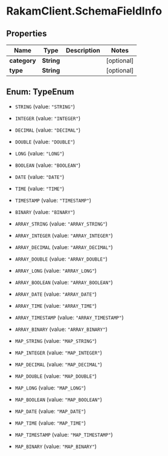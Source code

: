 # RakamClient.SchemaFieldInfo

## Properties
Name | Type | Description | Notes
------------ | ------------- | ------------- | -------------
**category** | **String** |  | [optional] 
**type** | **String** |  | [optional] 


<a name="TypeEnum"></a>
## Enum: TypeEnum


* `STRING` (value: `"STRING"`)

* `INTEGER` (value: `"INTEGER"`)

* `DECIMAL` (value: `"DECIMAL"`)

* `DOUBLE` (value: `"DOUBLE"`)

* `LONG` (value: `"LONG"`)

* `BOOLEAN` (value: `"BOOLEAN"`)

* `DATE` (value: `"DATE"`)

* `TIME` (value: `"TIME"`)

* `TIMESTAMP` (value: `"TIMESTAMP"`)

* `BINARY` (value: `"BINARY"`)

* `ARRAY_STRING` (value: `"ARRAY_STRING"`)

* `ARRAY_INTEGER` (value: `"ARRAY_INTEGER"`)

* `ARRAY_DECIMAL` (value: `"ARRAY_DECIMAL"`)

* `ARRAY_DOUBLE` (value: `"ARRAY_DOUBLE"`)

* `ARRAY_LONG` (value: `"ARRAY_LONG"`)

* `ARRAY_BOOLEAN` (value: `"ARRAY_BOOLEAN"`)

* `ARRAY_DATE` (value: `"ARRAY_DATE"`)

* `ARRAY_TIME` (value: `"ARRAY_TIME"`)

* `ARRAY_TIMESTAMP` (value: `"ARRAY_TIMESTAMP"`)

* `ARRAY_BINARY` (value: `"ARRAY_BINARY"`)

* `MAP_STRING` (value: `"MAP_STRING"`)

* `MAP_INTEGER` (value: `"MAP_INTEGER"`)

* `MAP_DECIMAL` (value: `"MAP_DECIMAL"`)

* `MAP_DOUBLE` (value: `"MAP_DOUBLE"`)

* `MAP_LONG` (value: `"MAP_LONG"`)

* `MAP_BOOLEAN` (value: `"MAP_BOOLEAN"`)

* `MAP_DATE` (value: `"MAP_DATE"`)

* `MAP_TIME` (value: `"MAP_TIME"`)

* `MAP_TIMESTAMP` (value: `"MAP_TIMESTAMP"`)

* `MAP_BINARY` (value: `"MAP_BINARY"`)




